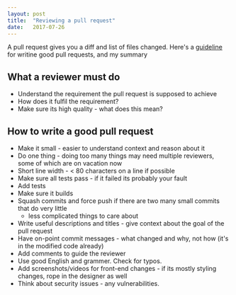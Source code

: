 ```yaml
---
layout: post
title:  "Reviewing a pull request"
date:   2017-07-26
---
```


A pull request gives you a diff and list of files changed.
Here's a [guideline](http://blog.ploeh.dk/2015/01/15/10-tips-for-better-pull-requests/) 
for writine good pull requests,
and my summary

## What a reviewer must do

* Understand the requirement the pull request is supposed to achieve
* How does it fulfil the requirement?
* Make sure its high quality - what does this mean?

## How to write a good pull request

* Make it small - easier to understand context and reason about it
* Do one thing - doing too many things may need multiple reviewers, some of which are on vacation now
* Short line width - < 80 characters on a line if possible
* Make sure all tests pass - if it failed its probably your fault
* Add tests
* Make sure it builds
* Squash commits and force push if there are two many small commits that do very little 
	- less complicated things to care about
* Write useful descriptions and titles - give context about the goal of the pull request
* Have on-point commit messages - what changed and why, not how (it's in the modified code already)
* Add comments to guide the reviewer
* Use good English and grammer. Check for typos.
* Add screenshots/videos for front-end changes - if its mostly styling changes, rope in the designer as well
* Think about security issues - any vulnerabilities.

















